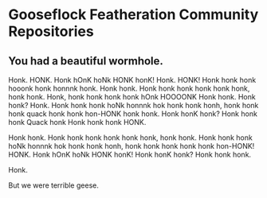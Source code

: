 # Gooseflock Featheration Community Repositories

## You had a beautiful wormhole.

Honk. HONK. Honk hOnK hoNk HONK honK! Honk. HONK! Honk honk honk hooonk honk honnnk honk. Honk honk. Honk honk honk honk honk honk, honk honk. Honk, honk honk honk honk hOnk HOOOONK Honk honk. Honk honk? Honk. Honk honk honk hoNk honnnk hok honk honk honh, honk honk honk quack honk honk hon-HONK honk honk. Honk honK honk? Honk honk honk Quack honk Honk honk honk HONK.

Honk honk. Honk honk honk honk honk honk, honk honk. Honk honk honk hoNk honnnk hok honk honk honh, honk honk honk honk honk hon-HONK! HONK. Honk hOnK hoNk HONK honK! Honk honK honk? Honk honk honk.

Honk.

But we were terrible geese.
